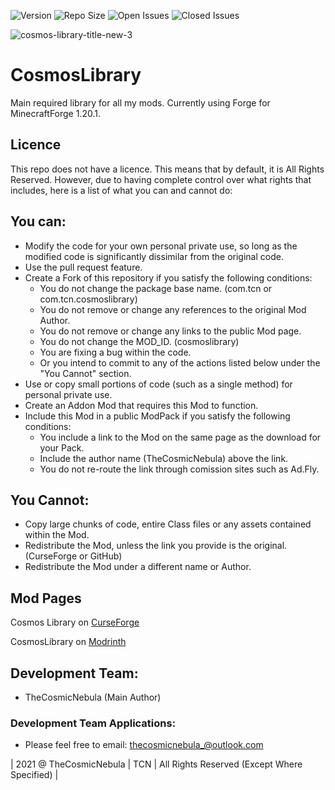 ![Version](https://img.shields.io/badge/VERSION-1.20.1-success?style=for-the-badge) ![Repo Size](https://img.shields.io/github/repo-size/TheCosmicNebula/Cosmos-Library?label=REPO%20SIZE&style=for-the-badge) ![Open Issues](https://img.shields.io/github/issues/TheCosmicNebula/Cosmos-Library?style=for-the-badge) ![Closed Issues](https://img.shields.io/github/issues-closed/TheCosmicNebula/Cosmos-Library?color=green&style=for-the-badge)

![cosmos-library-title-new-3](https://github.com/user-attachments/assets/5498b2ed-dc74-432e-9bc9-cb6e8dad487f)



# CosmosLibrary
Main required library for all my mods. Currently using Forge for MinecraftForge 1.20.1.

## Licence
This repo does not have a licence. This means that by default, it is All Rights Reserved. However, due to having complete control over what rights that includes, here is a list of what you can and cannot do:

## You can:
 - Modify the code for your own personal private use, so long as the modified code is significantly dissimilar from the original code.
 - Use the pull request feature.
 - Create a Fork of this repository if you satisfy the following conditions:
   - You do not change the package base name. (com.tcn or com.tcn.cosmoslibrary)
   - You do not remove or change any references to the original Mod Author.
   - You do not remove or change any links to the public Mod page.
   - You do not change the MOD_ID. (cosmoslibrary)
   - You are fixing a bug within the code.
   - Or you intend to commit to any of the actions listed below under the "You Cannot" section.
 - Use or copy small portions of code (such as a single method) for personal private use.
 - Create an Addon Mod that requires this Mod to function.
 - Include this Mod in a public ModPack if you satisfy the following conditions:
   - You include a link to the Mod on the same page as the download for your Pack.
   - Include the author name (TheCosmicNebula) above the link.
   - You do not re-route the link through comission sites such as Ad.Fly.

## You Cannot:
 - Copy large chunks of code, entire Class files or any assets contained within the Mod.
 - Redistribute the Mod, unless the link you provide is the original. (CurseForge or GitHub)
 - Redistribute the Mod under a different name or Author.

## Mod Pages
Cosmos Library on [CurseForge](https://minecraft.curseforge.com/projects/cosmos-library)

CosmosLibrary on [Modrinth](https://modrinth.com/mod/cosmos-library)

## Development Team:
- TheCosmicNebula (Main Author)

### Development Team Applications:
 - Please feel free to email: thecosmicnebula_@outlook.com

| 2021 @ TheCosmicNebula | TCN | All Rights Reserved (Except Where Specified) |
